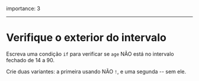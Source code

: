 importance: 3

---

# Verifique o exterior do intervalo

Escreva uma condição `if` para verificar se `age` NÃO está no intervalo fechado de 14 a 90.

Crie duas variantes: a primeira usando NÃO `!`, e uma segunda -- sem ele.
